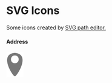 # SVG Icons
Some icons created by <a href='https://yqnn.github.io/svg-path-editor/' target="_blank" rel="noopener noreferrer">SVG path editor.</a>
<h4>Address<h4>
<!-- address -->
<img src="https://github.com/kubiksk8ter/SVG_Icons/blob/main/SVG-address.svg">
